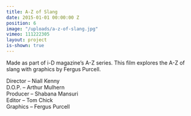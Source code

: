 ```yaml
---
title: A-Z of Slang
date: 2015-01-01 00:00:00 Z
position: 6
image: "/uploads/a-z-of-slang.jpg"
vimeo: 111222305
layout: project
is-shown: true
---
```


Made as part of i-D magazine’s A-Z series. This film explores the A-Z of slang with graphics by Fergus Purcell.

Director – Niall Kenny  
D.O.P. – Arthur Mulhern  
Producer – Shabana Mansuri  
Editor – Tom Chick  
Graphics – Fergus Purcell  